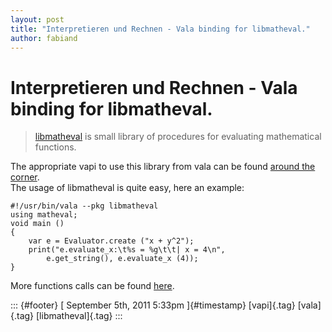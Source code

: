 ```yaml
---
layout: post
title: "Interpretieren und Rechnen - Vala binding for libmatheval."
author: fabiand
---
```



Interpretieren und Rechnen - Vala binding for libmatheval.
==========================================================

> [libmatheval](http://www.gnu.org/software/libmatheval/manual/libmatheval.html)
> is small library of procedures for evaluating mathematical functions.

The appropriate vapi to use this library from vala can be found [around
the
corner](https://gitorious.org/valastuff/vapis/blobs/master/vapis/libmatheval.vapi).\
The usage of libmatheval is quite easy, here an example:

``` {.brush:csharp}
#!/usr/bin/vala --pkg libmatheval
using matheval;
void main ()
{
    var e = Evaluator.create ("x + y^2");
    print("e.evaluate_x:\t%s = %g\t\t| x = 4\n", 
        e.get_string(), e.evaluate_x (4));
}
```

More functions calls can be found
[here](https://gitorious.org/valastuff/vapis/blobs/master/tests/matheval.vala).

::: {#footer}
[ September 5th, 2011 5:33pm ]{#timestamp} [vapi]{.tag} [vala]{.tag}
[libmatheval]{.tag}
:::
